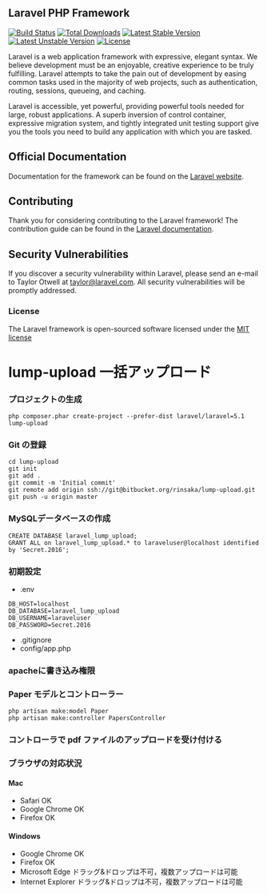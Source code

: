 ## Laravel PHP Framework

[![Build Status](https://travis-ci.org/laravel/framework.svg)](https://travis-ci.org/laravel/framework)
[![Total Downloads](https://poser.pugx.org/laravel/framework/d/total.svg)](https://packagist.org/packages/laravel/framework)
[![Latest Stable Version](https://poser.pugx.org/laravel/framework/v/stable.svg)](https://packagist.org/packages/laravel/framework)
[![Latest Unstable Version](https://poser.pugx.org/laravel/framework/v/unstable.svg)](https://packagist.org/packages/laravel/framework)
[![License](https://poser.pugx.org/laravel/framework/license.svg)](https://packagist.org/packages/laravel/framework)

Laravel is a web application framework with expressive, elegant syntax. We believe development must be an enjoyable, creative experience to be truly fulfilling. Laravel attempts to take the pain out of development by easing common tasks used in the majority of web projects, such as authentication, routing, sessions, queueing, and caching.

Laravel is accessible, yet powerful, providing powerful tools needed for large, robust applications. A superb inversion of control container, expressive migration system, and tightly integrated unit testing support give you the tools you need to build any application with which you are tasked.

## Official Documentation

Documentation for the framework can be found on the [Laravel website](http://laravel.com/docs).

## Contributing

Thank you for considering contributing to the Laravel framework! The contribution guide can be found in the [Laravel documentation](http://laravel.com/docs/contributions).

## Security Vulnerabilities

If you discover a security vulnerability within Laravel, please send an e-mail to Taylor Otwell at taylor@laravel.com. All security vulnerabilities will be promptly addressed.

### License

The Laravel framework is open-sourced software licensed under the [MIT license](http://opensource.org/licenses/MIT)



# lump-upload 一括アップロード

### プロジェクトの生成
~~~
php composer.phar create-project --prefer-dist laravel/laravel=5.1 lump-upload
~~~

### Git の登録
~~~
cd lump-upload
git init
git add .
git commit -m 'Initial commit'
git remote add origin ssh://git@bitbucket.org/rinsaka/lump-upload.git
git push -u origin master
~~~

### MySQLデータベースの作成
~~~
CREATE DATABASE laravel_lump_upload;
GRANT ALL on laravel_lump_upload.* to laraveluser@localhost identified by 'Secret.2016';
~~~

### 初期設定
- .env
~~~
DB_HOST=localhost
DB_DATABASE=laravel_lump_upload
DB_USERNAME=laraveluser
DB_PASSWORD=Secret.2016
~~~
- .gitignore
- config/app.php

### apacheに書き込み権限

### Paper モデルとコントローラー
~~~
php artisan make:model Paper
php artisan make:controller PapersController
~~~

### コントローラで pdf ファイルのアップロードを受け付ける

### ブラウザの対応状況
#### Mac
- Safari OK
- Google Chrome OK
- Firefox OK

#### Windows
- Google Chrome OK
- Firefox OK
- Microsoft Edge ドラッグ&ドロップは不可，複数アップロードは可能
- Internet Explorer ドラッグ&ドロップは不可，複数アップロードは可能
